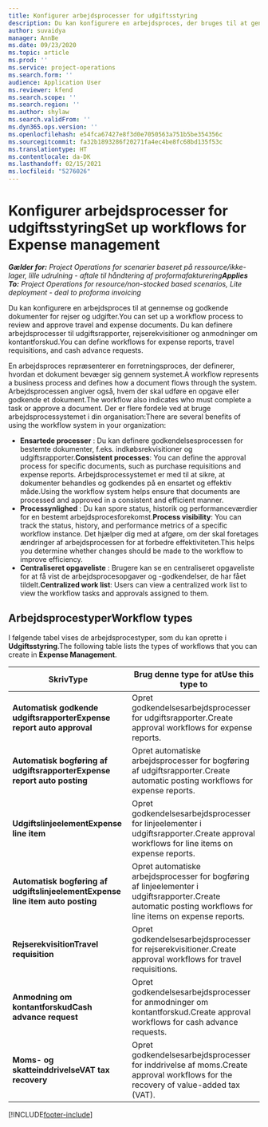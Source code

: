 ```yaml
---
title: Konfigurer arbejdsprocesser for udgiftsstyring
description: Du kan konfigurere en arbejdsproces, der bruges til at gennemse og godkende dokumenter for rejser og udgifter.
author: suvaidya
manager: AnnBe
ms.date: 09/23/2020
ms.topic: article
ms.prod: ''
ms.service: project-operations
ms.search.form: ''
audience: Application User
ms.reviewer: kfend
ms.search.scope: ''
ms.search.region: ''
ms.author: shylaw
ms.search.validFrom: ''
ms.dyn365.ops.version: ''
ms.openlocfilehash: e54fca67427e8f3d0e7050563a751b5be354356c
ms.sourcegitcommit: fa32b1893286f20271fa4ec4be8fc68bd135f53c
ms.translationtype: HT
ms.contentlocale: da-DK
ms.lasthandoff: 02/15/2021
ms.locfileid: "5276026"
---
```

# <a name="set-up-workflows-for-expense-management"></a><span data-ttu-id="5017a-103">Konfigurer arbejdsprocesser for udgiftsstyring</span><span class="sxs-lookup"><span data-stu-id="5017a-103">Set up workflows for Expense management</span></span>

<span data-ttu-id="5017a-104">_**Gælder for:** Project Operations for scenarier baseret på ressource/ikke-lager, lille udrulning - aftale til håndtering af proformafakturering_</span><span class="sxs-lookup"><span data-stu-id="5017a-104">_**Applies To:** Project Operations for resource/non-stocked based scenarios, Lite deployment - deal to proforma invoicing_</span></span>

<span data-ttu-id="5017a-105">Du kan konfigurere en arbejdsproces til at gennemse og godkende dokumenter for rejser og udgifter.</span><span class="sxs-lookup"><span data-stu-id="5017a-105">You can set up a workflow process to review and approve travel and expense documents.</span></span> <span data-ttu-id="5017a-106">Du kan definere arbejdsprocesser til udgiftsrapporter, rejserekvisitioner og anmodninger om kontantforskud.</span><span class="sxs-lookup"><span data-stu-id="5017a-106">You can define workflows for expense reports, travel requisitions, and cash advance requests.</span></span>

<span data-ttu-id="5017a-107">En arbejdsproces repræsenterer en forretningsproces, der definerer, hvordan et dokument bevæger sig gennem systemet.</span><span class="sxs-lookup"><span data-stu-id="5017a-107">A workflow represents a business process and defines how a document flows through the system.</span></span> <span data-ttu-id="5017a-108">Arbejdsprocessen angiver også, hvem der skal udføre en opgave eller godkende et dokument.</span><span class="sxs-lookup"><span data-stu-id="5017a-108">The workflow also indicates who must complete a task or approve a document.</span></span> <span data-ttu-id="5017a-109">Der er flere fordele ved at bruge arbejdsprocessystemet i din organisation:</span><span class="sxs-lookup"><span data-stu-id="5017a-109">There are several benefits of using the workflow system in your organization:</span></span>

- <span data-ttu-id="5017a-110">**Ensartede processer** : Du kan definere godkendelsesprocessen for bestemte dokumenter, f.eks. indkøbsrekvisitioner og udgiftsrapporter.</span><span class="sxs-lookup"><span data-stu-id="5017a-110">**Consistent processes**: You can define the approval process for specific documents, such as purchase requisitions and expense reports.</span></span> <span data-ttu-id="5017a-111">Arbejdsprocessystemet er med til at sikre, at dokumenter behandles og godkendes på en ensartet og effektiv måde.</span><span class="sxs-lookup"><span data-stu-id="5017a-111">Using the workflow system helps ensure that documents are processed and approved in a consistent and efficient manner.</span></span>
- <span data-ttu-id="5017a-112">**Processynlighed** : Du kan spore status, historik og performanceværdier for en bestemt arbejdsprocesforekomst.</span><span class="sxs-lookup"><span data-stu-id="5017a-112">**Process visibility**: You can track the status, history, and performance metrics of a specific workflow instance.</span></span> <span data-ttu-id="5017a-113">Det hjælper dig med at afgøre, om der skal foretages ændringer af arbejdsprocessen for at forbedre effektiviteten.</span><span class="sxs-lookup"><span data-stu-id="5017a-113">This helps you determine whether changes should be made to the workflow to improve efficiency.</span></span>
- <span data-ttu-id="5017a-114">**Centraliseret opgaveliste** : Brugere kan se en centraliseret opgaveliste for at få vist de arbejdsprocesopgaver og -godkendelser, de har fået tildelt.</span><span class="sxs-lookup"><span data-stu-id="5017a-114">**Centralized work list**: Users can view a centralized work list to view the workflow tasks and approvals assigned to them.</span></span> 

## <a name="workflow-types"></a><span data-ttu-id="5017a-115">Arbejdsprocestyper</span><span class="sxs-lookup"><span data-stu-id="5017a-115">Workflow types</span></span>

<span data-ttu-id="5017a-116">I følgende tabel vises de arbejdsprocestyper, som du kan oprette i **Udgiftsstyring**.</span><span class="sxs-lookup"><span data-stu-id="5017a-116">The following table lists the types of workflows that you can create in **Expense Management**.</span></span>


|              <span data-ttu-id="5017a-117"><strong>Skriv</strong></span><span class="sxs-lookup"><span data-stu-id="5017a-117"><strong>Type</strong></span></span>              |                   <span data-ttu-id="5017a-118"><strong>Brug denne type for at</strong></span><span class="sxs-lookup"><span data-stu-id="5017a-118"><strong>Use this type to</strong></span></span>                   |
|-------------------------------------------------|-----------------------------------------------------------------------|
|   <span data-ttu-id="5017a-119"><strong>Automatisk godkende udgiftsrapporter</strong></span><span class="sxs-lookup"><span data-stu-id="5017a-119"><strong>Expense report auto approval</strong></span></span> |            <span data-ttu-id="5017a-120">Opret godkendelsesarbejdsprocesser for udgiftsrapporter.</span><span class="sxs-lookup"><span data-stu-id="5017a-120">Create approval workflows for expense reports.</span></span>             |
|  <span data-ttu-id="5017a-121"><strong>Automatisk bogføring af udgiftsrapporter</strong></span><span class="sxs-lookup"><span data-stu-id="5017a-121"><strong>Expense report auto posting</strong></span></span>   |        <span data-ttu-id="5017a-122">Opret automatiske arbejdsprocesser for bogføring af udgiftsrapporter.</span><span class="sxs-lookup"><span data-stu-id="5017a-122">Create automatic posting workflows for expense reports.</span></span>        |
|       <span data-ttu-id="5017a-123"><strong>Udgiftslinjeelement</strong></span><span class="sxs-lookup"><span data-stu-id="5017a-123"><strong>Expense line item</strong></span></span>        |     <span data-ttu-id="5017a-124">Opret godkendelsesarbejdsprocesser for linjeelementer i udgiftsrapporter.</span><span class="sxs-lookup"><span data-stu-id="5017a-124">Create approval workflows for line items on expense reports.</span></span>      |
| <span data-ttu-id="5017a-125"><strong>Automatisk bogføring af udgiftslinjeelement</strong></span><span class="sxs-lookup"><span data-stu-id="5017a-125"><strong>Expense line item auto posting</strong></span></span> | <span data-ttu-id="5017a-126">Opret automatiske arbejdsprocesser for bogføring af linjeelementer i udgiftsrapporter.</span><span class="sxs-lookup"><span data-stu-id="5017a-126">Create automatic posting workflows for line items on expense reports.</span></span> |
|       <span data-ttu-id="5017a-127"><strong>Rejserekvisition</strong></span><span class="sxs-lookup"><span data-stu-id="5017a-127"><strong>Travel requisition</strong></span></span>       |          <span data-ttu-id="5017a-128">Opret godkendelsesarbejdsprocesser for rejserekvisitioner.</span><span class="sxs-lookup"><span data-stu-id="5017a-128">Create approval workflows for travel requisitions.</span></span>           |
|      <span data-ttu-id="5017a-129"><strong>Anmodning om kontantforskud</strong></span><span class="sxs-lookup"><span data-stu-id="5017a-129"><strong>Cash advance request</strong></span></span>      |         <span data-ttu-id="5017a-130">Opret godkendelsesarbejdsprocesser for anmodninger om kontantforskud.</span><span class="sxs-lookup"><span data-stu-id="5017a-130">Create approval workflows for cash advance requests.</span></span>          |
|        <span data-ttu-id="5017a-131"><strong>Moms- og skatteinddrivelse</strong></span><span class="sxs-lookup"><span data-stu-id="5017a-131"><strong>VAT tax recovery</strong></span></span>        | <span data-ttu-id="5017a-132">Opret godkendelsesarbejdsprocesser for inddrivelse af moms.</span><span class="sxs-lookup"><span data-stu-id="5017a-132">Create approval workflows for the recovery of value-added tax (VAT).</span></span>  |


[!INCLUDE[footer-include](../includes/footer-banner.md)]
